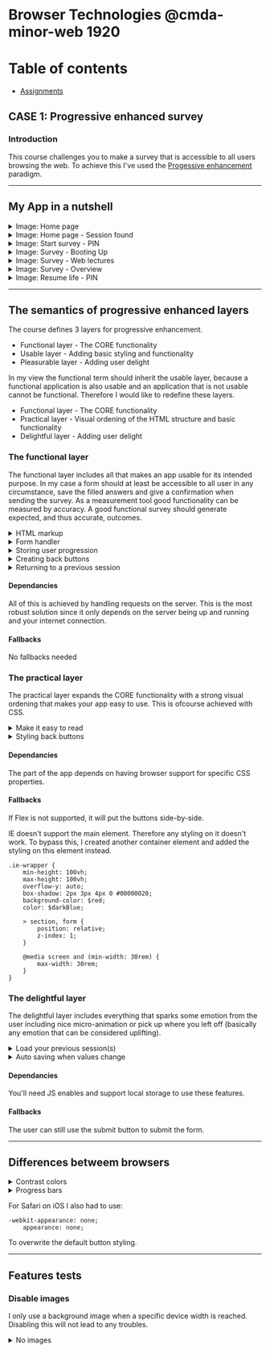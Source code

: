 # Browser Technologies @cmda-minor-web 1920

# Table of contents
* [Assignments](#Assignments)

## CASE 1: Progressive enhanced survey
### Introduction
This course challenges you to make a survey that is accessible to all users browsing the web. To achieve this I've used the [Progessive enhancement](https://alistapart.com/article/understandingprogressiveenhancement/) paradigm.

------

## My App in a nutshell
<details>
  <summary>Image: Home page</summary>
  
  ![Bitmap](https://user-images.githubusercontent.com/33430653/78004702-bfb79b80-733a-11ea-8b72-a6217bd42695.png)
</details>

<details>
  <summary>Image: Home page - Session found</summary>
  
  ![Bitmap2](https://user-images.githubusercontent.com/33430653/78004701-bf1f0500-733a-11ea-921a-9c259889dd92.png)
</details>

<details>
  <summary>Image: Start survey - PIN</summary>
  
  ![Bitmap3](https://user-images.githubusercontent.com/33430653/78004699-be866e80-733a-11ea-80b6-d8bfcef925d5.png)
</details>

<details>
  <summary>Image: Survey - Booting Up</summary>
  
  ![Bitmap4](https://user-images.githubusercontent.com/33430653/78004698-bdedd800-733a-11ea-89e3-8ef1acec0d1f.png)
</details>

<details>
  <summary>Image: Survey - Web lectures</summary>
  
  ![Bitmap5](https://user-images.githubusercontent.com/33430653/78004695-bd554180-733a-11ea-8bc1-f05e964ae72b.png)
</details>

<details>
  <summary>Image: Survey - Overview</summary>
  
  ![Bitmap6](https://user-images.githubusercontent.com/33430653/78004689-bcbcab00-733a-11ea-8ec2-6bafe71a8768.png)
</details>

<details>
  <summary>Image: Resume life - PIN</summary>
  
  ![Bitmap7](https://user-images.githubusercontent.com/33430653/78004682-ba5a5100-733a-11ea-9451-ebc401fbfd6e.png)
</details>

------

## The semantics of progressive enhanced layers
The course defines 3 layers for progressive enhancement.

* Functional layer - The CORE functionality
* Usable layer - Adding basic styling and functionality
* Pleasurable layer - Adding user delight

In my view the functional term should inherit the usable layer, because a functional application is also usable and an application that is not usable cannot be functional. Therefore I would like to redefine these layers.

* Functional layer - The CORE functionality
* Practical layer - Visual ordening of the HTML structure and basic functionality
* Delightful layer - Adding user delight

### The functional layer
The functional layer includes all that makes an app usable for its intended purpose. In my case a form should at least be accessible to all user in any circumstance, save the filled answers and give a confirmation when sending the survey. As a measurement tool good functionality can be measured by accuracy. A good functional survey should generate expected, and thus accurate, outcomes. 

<details>
  <summary>HTML markup</summary
    
  Related form inputs are being grouped together using the `<fieldset>` tag.
</details>

<details>
  <summary>Form handler</summary
    
  User progression is being updated on the server. It first exludes some paths and then looks if the user already has data for this page. If so, it's replaced with the new data and otherwise the form data is pushed to the user.forms object.
       
    ```
    exports.updateUserProgression = (user, formData) => {
      // exclude these pages
      if (formData.page !== -1 && formData.page !== 0) {
          const storagePath = './data/survey-users.json'
          const findFormIndex = user.forms.findIndex((form) => form.page === formData.page)

          findFormIndex === -1 ? user.forms.push(formData) : user.forms[findFormIndex] = formData

          mergeDataCollection(user, storagePath)
      }

      return user
    }
    ```
</details>

<details>
  <summary>Storing user progression</summary
    
  Data is then stored in a JSON file that exists on the server
    
  ```
  function setUserProgression(data) {
    const json = JSON.stringify(data ,null, 2);
    fs.writeFileSync('./data/survey-users.json', json);
  }
  ```
</details>
<details>
  <summary>Creating back buttons</summary
    
  Sometimes the user makes a mistake. It's better to add back buttons to make it clear the user can go back, then to solely depend on the browser back button.
        
    ```
    <div class='base-form__submit'>
        <a class="btn -secondary" href="/survey/0/{{user.pin}}">Previous</a>
        <input class="btn -primary" type="submit" value="Next step">
    </div>
    ```
  
</details>

<details>
  <summary>Returning to a previous session</summary
    
  The option to return to your previous session makes the form even more practical. It enables the user to close the form at any time, but on return the user also sees the page where he left off. 
    
  ```
 function findPreviousSession(user) {
    const uncompletedForm = findNextFormWithBlanks(user.forms)

    if (uncompletedForm) {
        return uncompletedForm.page
    } else {
        // has completed forms but not all
        const surveyPages = [1, 2, 3]
        const unVisitedPaths = surveyPages.filter((page, index) => user.forms[index] === undefined)

        return unVisitedPaths[0]
    }
}
  ```
</details>
    

#### Dependancies
All of this is achieved by handling requests on the server. This is the most robust solution since it only depends on the server being up and running and your internet connection.

#### Fallbacks
No fallbacks needed

### The practical layer
The practical layer expands the CORE functionality with a strong visual ordening that makes your app easy to use.
This is ofcourse achieved with CSS.

<details>
  <summary>Make it easy to read</summary
    
  To make the form easy to read all form text-boxes and labels are put on `display: block`.
    
  ```
  input[type="text"] {
    display: block;
    width: 100%;
  }

  .base-form__label {
    display: block;
    margin: 1rem 0;
    font-family: $header-font-family;

    &.-input {
        font-size: $subheader-font-size;
        margin-bottom: 3rem;
    }
  }
  ```
</details>

<details>
  <summary>Styling back buttons</summary
  
  #### CSS
  When the browser supports flexbox, I put the buttons side-by-side and make the primary button take all available width. This makes it clear to the user (aside from the more prominent button styling) that this is the primary action. As a fallback I put the buttons underneath eachother. The difference in button styling should still do the job.
  
  ```
  .base-form__submit{
      margin-top: 5rem;

      @supports (display: flex) {
          display: flex;
          flex-wrap: wrap;
          justify-content: space-between;
      }

      .btn {
          display: inline-block;
          margin-bottom: 1rem;
          width: 100%;

          // make buttons original width so they can be side to side
          @supports (display: flex) {
              min-width: initial;
          }

          @media screen and (min-width: 22rem) {
              width: initial;
          }
      }
  }
  ```
</details>


#### Dependancies
The part of the app depends on having browser support for specific CSS properties.

#### Fallbacks
If Flex is not supported, it will put the buttons side-by-side.


IE doesn't support the main element. Therefore any styling on it doesn't work. To bypass this, I created another container element and added the styling on this element instead.
```
.ie-wrapper {
    min-height: 100vh;
    max-height: 100vh;
    overflow-y: auto;
    box-shadow: 2px 3px 4px 0 #00000020;
    background-color: $red;
    color: $darkBlue;

    > section, form {
        position: relative;
        z-index: 1;
    }

    @media screen and (min-width: 30rem) {
        max-width: 30rem;
    }
}
```

### The delightful layer
The delightful layer includes everything that sparks some emotion from the user including nice micro-animation or pick up where you left off (basically any emotion that can be considered uplifting).


<details>
  <summary>Load your previous session(s)</summary
    
  With javascript anabled, I can store the survey PINS (ID's) on the client. This enables me to look for these pins on the server when the user comes back.
  
  
  New survey pins are stored when visiting page 0 and local storage is enabled.
  ```
  if (localStorage && endpoint === "?page=0") {
        var rawFormData = document.querySelector('input[name=progressionTracker]').value
        var formData = JSON.parse(rawFormData)

        getLocalStorage() ? updateLocalStorage(formData.pin) : setLocalStorage(formData.pin)
    }
  ```
  
  If local storage is enables and your endpoint is "" (AKA homepage), I look for survey pins and load the previous session.
    
  ```
  if (localStorage && endpoint === "") {
        if (getLocalStorage()) {
            const sessions = getLocalStorage()

            loadPrevSession(sessions)
        }
  }
  ```
</details>

<details>
  <summary>Auto saving when values change</summary
    
  Form data is usually sent when clicking the submit button. With JS enabled I can do this when values change. This is useful when the useful leaves the page without clicking submit, otherwise the filled in data will be lost.
  
  With this function I add eventlisteners to all inputs I want to watch. They call the sendData() function when the value changes.
    
  ```
  if (localStorage) {
        watchFormValues()
  }
  
  ...
    
  function watchFormValues() {
    var inputs = document.getElementsByClassName('base-form__input')

    for (var i = 0; i < inputs.length; i++) {
        inputs[i].addEventListener('change', function() {
            sendData(this)
        })
    }
}
  ```
  
  I use an XHR request to send the data from the input. XHR is also supported in IE while fetch is not.
  ```
  function sendData(input) {
    var tracker = document.querySelector('input[type="hidden"]')
    var page = tracker.getAttribute('data-page')
    var pin = JSON.parse(tracker.value).pin

    var body = [
        pin,
        page,
        {[input.name]: input.value}
    ]

    var bodyString = JSON.stringify(body)

    var url = '../../survey/update-session'
    var request = new XMLHttpRequest()
        request.open("POST", url)
        request.setRequestHeader("Content-Type", "application/json");
        request.send(bodyString)
}
  ```
</details>

#### Dependancies
You'll need JS enables and support local storage to use these features.

#### Fallbacks
The user can still use the submit button to submit the form.

------


## Differences betweem browsers
<details>
  <summary>Contrast colors</summary
    Color contrast is lower on chrome.
    
  ![6](https://user-images.githubusercontent.com/33430653/78024292-678f9200-7358-11ea-862e-f81710910ee6.png)
</details>

<details>
  <summary>Progress bars</summary
    Progress bar appear different on firefox and IE11 even with:
    
    ```
      -webkit-appearance: none;
        appearance: none;
    ```
    
  ![5](https://user-images.githubusercontent.com/33430653/78024294-68c0bf00-7358-11ea-8f41-af10fbf6eafb.png)
</details>

For Safari on iOS I also had to use:
```
-webkit-appearance: none;
    appearance: none;
```

To overwrite the default button styling.

------

## Features tests
### Disable images
I only use a background image when a specific device width is reached. Disabling this will not lead to any troubles.

<details>
  <summary>No images</summary
  ![1](https://user-images.githubusercontent.com/33430653/78024300-6b231900-7358-11ea-823c-1bbc7e919563.png)
</details>
------

### Disable Custom fonts
My app has a fallback for custom fonts. It just uses another sans-serif font.
```
$header-font-family: 'Avenir-Heavy', sans-serif;
```

------

### Colors and color blindness
I've used hight contrast colors for important content as labels and buttons. Placeholders and unchecked radio buttons have less contrast because these are visually less important. I've tested them to make sure they were still clearly visible in all color blind modes, no colors and in direct sunlight.

For some reason my plugin can't deal with background-images

<details>
  <summary>Contrast</summary
  ![4](https://user-images.githubusercontent.com/33430653/78024296-69595580-7358-11ea-9c1f-9213478cc427.png)
</details>

<details>
  <summary>No colors</summary
  ![2](https://user-images.githubusercontent.com/33430653/78024299-6a8a8280-7358-11ea-8d43-fb2c04379471.png)
</details>
    
<details>
  <summary>Color blindness: Red-blind(Tritanopia)</summary
  ![3](https://user-images.githubusercontent.com/33430653/78024298-69f1ec00-7358-11ea-922e-87f9a0da18d4.png)
</details>
------

### No mouse or track pad
Every :hover also has a :focus pseudoclass
```
&:hover, &:focus {
    flex-grow: 1;
    transform: scaleY(1.2);
    background-color: $yellow;
    border: 2px solid $darkBlue;
    color: $darkBlue;
}
```

Radio buttons needed some extra attention since you can't see if it when there is a focus on a selected radio button. Labels are uppercase and have a pointer when :focus is active.

```
&:focus {
    + .radio-label {
        text-transform: uppercase;
    }

    + .radio-label::before {
        border: 4px solid $darkBlue;
        background-color: $yellow;
    }

    + .radio-label::after {
        content: '';
        position: absolute;
        right: 0;
        width: 0;
        height: 0;
        border-top: 10px solid transparent;
        border-bottom: 10px solid transparent;
        border-right:10px solid $darkBlue;
    }
}
```

<details>
  <summary>:focus on a radio button</summary
  ![7](https://user-images.githubusercontent.com/33430653/78024289-665e6500-7358-11ea-9e64-a517561ec60f.png)
</details>

------

### Disable broadband internet
`SLOW 3G:` Everything still works but takes a few seconds to load.

------

### Disable cookies
I'm not using cookies on my website.

------

### Disable local storage
Everything still works, even when you disable it mid-session.

------

## Installation
### Clone repo
`git clone `

### Install dependencies
`npm i`

### Start application
`npm run start`

------

<a name="Assignments"></a>
## Assignments

<details>
<summary>Assignment 1.1 & 1.2</summary>

### [Understanding progressive enhancement](https://alistapart.com/article/understandingprogressiveenhancement/) summarised

#### `The graceful degradation` VS `The progressive enhancement` perspective
Graceful degradation (GD) focusen on creating websites for the newest browsers. Applications work great on these browsers, but GD accepts compromises on older browsers, aiming for only a passible user experience. Browsers incompatibility is only `patched` in the last quarter of the development cycle (if not after release).

Progessive enhancement (PE) focuses on the content, not the browser. Websites should be functional from their `core`, the content, and should be enhanced through firstly CSS for stylistic purposes, and lastly javascript to create a rich user experience. PE creates a layered user experience with built-in fallbacks if things doesn't go as planned.

------

### Breaking other websites
The first part of the assgnment was to try to break other websites first and see how they could be improved. I've tested both 'big' websites as websites from local businesses around me.

#### Tested Features
##### Disable colors and enable colorblind mode
How to: there are several browser plugins you can install to simulate color blindness.

Results: 
* Most websites handle contrast very well.
* Visited buttons can often not be distinguish.
* Charts that only use color coding to distuinguish values cannot be read by color blind people.
* Switching colors off or users that have a monochromacy color blindless type make sites that use/prefer dark mode makes sites that contains lots of images look very dark.

Fixes:
* Add a 'visited' title or a checkmark for visited links.
* Use labels or titles for color coded charts.
* Use dark mode as a slider that lightens / darkens the back- and foreground colors (images too if needed).

##### Disable local storage and cookies
How to: cookies and local storage cannot be disabled indivually. This makes it more challenging to identify the issue. Checking the error messages in the console might help you to identify the issue. To disable both cookies and local storage in chrome, enter the following value in the url bar: chrome://settings/content/cookies?search=site+set and disable `Allow sites to save and read cookie data (recommended)`. Don't forget to enable the feature after testing.

Results:
* Webshops always use cookies to make the cart items persists through the website. Disabling cookies make it impossible to order anything.
![Zalando](https://user-images.githubusercontent.com/33430653/76712773-d693a680-671b-11ea-8484-86910886749d.png)
Zalando will make the add to cart button red when clicking on it. No explanation about what happened and how to fix it is provided to the user.

------

* Twitch.tv keeps showing a loading indicator. The page will actually never load. This is because the site depends on local storage. Looking at the console helped me to identify this issue.
![Twitch](https://user-images.githubusercontent.com/33430653/76712777-da272d80-671b-11ea-8828-939bc4b1c392.png)
Twitch will never stop loading its local storage dependant content.

Fixes:
* Creata a fallback that checks if a cookie can be set. If not, it will not be possible to order multiple items, so the user will be kindly asked to either buy one item at a time or enable cookies.
* Twitch.tv shouldn't depend on local storage. It should check if local storage can be set or get. If not, it should find another way to make their website function as intended. 

------

### Breaking OBA
#### Features
- [X] Disable images
- [ ] Disable mouse/trackpad
- [X] Disable custom fonts
- [ ] Disable JS
- [X] Disable colors / enable color blind mode
- [ ] Disable local storage / cookies
- [ ] Enable internet throttling

##### Failures
| Feauture | Result | Fix
| -------- | ------ | -----
|`Disable images`| All images use their fallback image. Book summaries can still be viewed. | It makes more sense to either only show the book summary or show the book summary on the front and the fallback image on the back to still indicate a image should be there.

| Feauture | Result | Fix
| -------- | ------ | -----
|`Disable mouse/trackpad` | Can't tab through carousel. | Create a stronger semantic HTML structure. If necessary use `tab-index` to define an index explicitly.

| Feauture | Result | Fix
| -------- | ------ | -----
| `Disable local storage / cookies` | Local storage is necessary for saving the book choices. | Use a query string to pass values via routing if local storage is disabled.

| Feauture | Result | Fix
| -------- | ------ | -----
| `Enable internet throttling` | Site does work when throttled but takes a long time to load without giving feedback to the user | Give feedback a message that content loads slower than usual.

------

### Devices
#### Macbook Pro (2017, macOS Catalina 10.15)
##### Chrome version Chrome 80
Works as intended

##### Firefox version
Works as intended

##### Safari version 13.1
* Backface-visibility bug. Card text is visible on front
* Minor positioning issues

Possible fix: 
* Add support queries to create a fallback for transform properties.

#### Microsoft surface (Windows RT 8.1)
##### Internet explorer version 11.0
Broke everything

* No browser support for css variables
* No browser support for rotate transforms
* No browser support for fetch
* No browser support for imports

Possible fix: 
* Use a build tool to compile css variables to normal css values. A build tool can also minify javascript into a single file which will fix javascript form working on IE11, because it won't support imports. 
* Fetch can be replaced with its older brother XmlHttpRequest which is supported on all browsers, both old and new.
* Add support queries to create a fallback for transform properties.

#### iPhone 8 (iOS 13.4)
##### Safari iOS version 13.1, Firefox version 23.0 iOS, Chrome version 80 iOS
* Horizontal scrollbar
* Scaling issue
* No event to flip card
* Card position issue

Possible fix: 
* Add `<meta name="viewport" content="width=device-width, initial-scale=1">` to make the page scale on mobile devices.
* Add media queries to make the page scrollable horizontically.
* Add `:focus` on all properties that have a `:hover` psuedoclass.
* Add support queries to create a fallback for transform properties.

------

### Screen reader
I've used macOS's built-in voice assistent to narrate my OBA App. The page order was narrated coorectly, however there were some unforseen problems:

* You can't distinguish books from eachother. Each book sounds like the summary from the previous book.
* When the book summaries are longer than average the screenreader hasn't got enough time to narrate all books and the 'Done' button will never be narrated.
* The screenreader will narrate books that you've already eaten.

Fixes:
* Books should be numbered.
* Make the time interval dynamic. Times between new book selections should vary.
* Books should be removed from the DOM when eaten.

</details>

<details>
<summary>Assignment 2</summary>
  
### Use Case
I will build a progressive enhanced survey that 'remembers' your answers when you return to the page.

### Wireflow
<img width="750" alt="f79cfc3cf42a0365edf40fe83aecb897" src="https://user-images.githubusercontent.com/33430653/76962825-39ee2600-6920-11ea-9637-da659c125273.png">

#### Return PIN
The return PIN is a identifier to store form progression.

##### No storage
The START page checks whether the user has local storage enables and JS enabled or not. I so it looks for a return pin. The user can provide this is 3 different ways.

##### Automatic return PIN
If the user has a return pin in his local storage, it will automatically display the START - storage screen. Here the user can either continue with his previous session or start a new one.

##### Manual return PIN
If the app can't find a return pin in the local storage or either local storage is disabled, the user can still return to his previous session by filling it in the text input or adding it to the url.

#### Functional
The app uses a progressive disclosed form with pagination. Fetching and sending user progression is handled server-side. This means the CORE functionality will always work.

#### Usable
##### HTML
The app uses basic validation using HTML attributes.

##### CSS
The app uses CSS to style the form in a way the user expects. 

#### Pleasurable
##### JS
###### Automatic return PIN
JS stores the return PIN automatically in local storage when the window / browser is closed. On return it passes the return pin to the server to render the correct page and fill in all the field from the previous session.

The progression bar on the bottom of the screen is multidemensional. Page progression is indicated via the number of filled circles. The disclosed form progression is indicated via the amount the circle is filled (from bottom to top)

</details>



